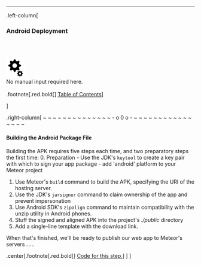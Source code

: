 ---
.left-column[
  ### Android Deployment
  <br /><br /><div class='input_type_indicator'><img src='./fragments/loader.png' /><br />No manual input required here.</div><br />
.footnote[.red.bold[] [Table of Contents](./)]
<!-- H -->]
.right-column[
~ ~ ~ ~ ~ ~ ~ ~ ~ ~ ~ ~ ~ ~ - o 0 o - ~ ~ ~ ~ ~ ~ ~ ~ ~ ~ ~ ~ ~ ~ ~ ~

####  Building the Android Package File

Building the APK requires five steps each time, and two preparatory steps the first time:
 0. Preparation
     - Use the JDK's ```keytool``` to create a key pair with which to sign your app package
     - add 'android' platform to your Meteor project
 1. Use Meteor's ```build``` command to build the APK, specifying the URI of the hosting server.
 2. Use the JDK's ```jarsigner``` command to claim ownership of the app and prevent impersonation
 3. Use Android SDK's ```zipalign``` command to maintain compatibility with the unzip utility in Android phones.
 4. Stuff the signed and aligned APK into the project's *./public* directory
 5. Add a single-line template with the download link.

When that's finished, we'll be ready to publish our web app to Meteor's servers . . .
<!-- B -->
.center[.footnote[.red.bold[] <a href="https://github.com/martinhbramwell/Meteor-CI-Tutorial/blob/master/Tutorial10_AutomatedDeployment/AutomatedDeployment_functions.sh#L126" target="_blank">Code for this step.</a>] ]
]
